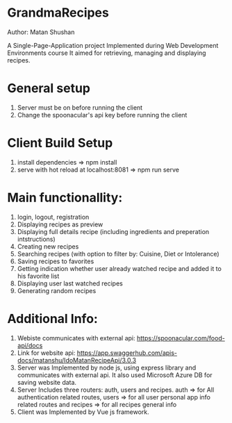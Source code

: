# GrandmaRecipes
Author: Matan Shushan

A Single-Page-Application project Implemented during Web Development Environments course
It aimed for retrieving, managing and displaying recipes.

# General setup
1. Server must be on before running the client
2. Change the spoonacular's api key before running the client

# Client Build Setup
1. install dependencies => npm install
2. serve with hot reload at localhost:8081 => npm run serve

# Main functionallity:
1. login, logout, registration
2. Displaying recipes as preview
3. Displaying full details recipe (including ingredients and preperation intstructions)
4. Creating new recipes
5. Searching recipes (with option to filter by: Cuisine, Diet or Intolerance)
6. Saving recipes to favorites
7. Getting indication whether user already watched recipe and added it to his favorite list
8. Displaying user last watched recipes
9. Generating random recipes

# Additional Info:
1. Webiste communicates with external api: https://spoonacular.com/food-api/docs
2. Link for website api: https://app.swaggerhub.com/apis-docs/matanshu/IdoMatanRecipeApi/3.0.3
3. Server was Implemented by node js, using express library and communicates with external api. It also used Microsoft Azure DB for saving website data.
4. Server Includes three routers: auth, users and recipes.
auth => for All authentication related routes, users => for all user personal app info related routes and recipes => for all recipes general info
4. Client was Implemented by Vue js framework.
